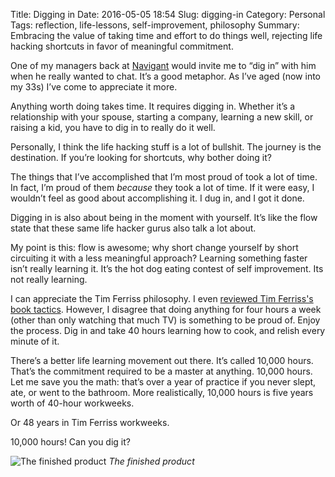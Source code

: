 Title: Digging in
Date: 2016-05-05 18:54
Slug: digging-in
Category: Personal
Tags: reflection, life-lessons, self-improvement, philosophy
Summary: Embracing the value of taking time and effort to do things well, rejecting life hacking shortcuts in favor of meaningful commitment.

One of my managers back at [Navigant](http://www.navigant.com/) would invite me to “dig in” with him when he really wanted to chat. It’s a good metaphor. As I’ve aged (now into my 33s) I’ve come to appreciate it more.

Anything worth doing takes time. It requires digging in. Whether it’s a relationship with your spouse, starting a company, learning a new skill, or raising a kid, you have to dig in to really do it well.

Personally, I think the life hacking stuff is a lot of bullshit. The journey is the destination. If you’re looking for shortcuts, why bother doing it?

The things that I’ve accomplished that I’m most proud of took a lot of time. In fact, I’m proud of them *because* they took a lot of time. If it were easy, I wouldn’t feel as good about accomplishing it. I dug in, and I got it done.

Digging in is also about being in the moment with yourself. It’s like the flow state that these same life hacker gurus also talk a lot about.

My point is this: flow is awesome; why short change yourself by short circuiting it with a less meaningful approach? Learning something faster isn’t really learning it. It’s the hot dog eating contest of self improvement. Its not really learning.

I can appreciate the Tim Ferriss philosophy. I even [reviewed Tim Ferriss's book tactics](http://fourhourworkweek.com/2013/04/04/how-to-make-1000000-selling-e-books-tactics-and-case-studies/). However, I disagree that doing anything for four hours a week (other than only watching that much TV) is something to be proud of. Enjoy the process. Dig in and take 40 hours learning how to cook, and relish every minute of it.

There’s a better life learning movement out there. It’s called 10,000 hours. That’s the commitment required to be a master at anything. 10,000 hours. Let me save you the math: that’s over a year of practice if you never slept, ate, or went to the bathroom. More realistically, 10,000 hours is five years worth of 40-hour workweeks.

Or 48 years in Tim Ferriss workweeks.

10,000 hours! Can you dig it?

![The finished product]({static}/images/fc084-1z3acrxdee0wkowrf2na2-g.jpeg)
*The finished product*